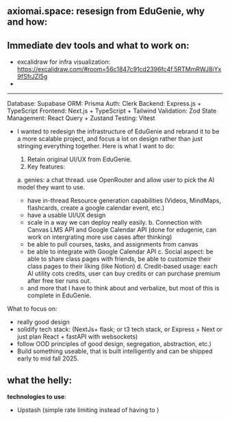 ## axiomai.space: resesign from EduGenie, why and how:

## Immediate dev tools and what to work on:

- excalidraw for infra visualization: https://excalidraw.com/#room=56c1847c91cd2396fc4f,5RTMmRWJ8iYx9fSfrJZI5g
-

<hr/>

Database: Supabase
ORM: Prisma
Auth: Clerk
Backend: Express.js + TypeScript
Frontend: Next.js + TypeScript + Tailwind
Validation: Zod
State Management: React Query + Zustand
Testing: Vitest

- I wanted to redesign the infrastructure of EduGenie and rebrand it to be a more scalable project, and focus a lot on design rather than just stringing everything together. Here is what I want to do:

  1. Retain original UI/UX from EduGenie.
  2. Key features:

  a. genies: a chat thread. use OpenRouter and allow user to pick the AI model they want to use.

  - have in-thread Resource generation capabilities (Videos, MindMaps, flashcards, create a google calendar event, etc.)
  - have a usable UI/UX design
  - scale in a way we can deploy really easily.
    b. Connection with Canvas LMS API and Google Calendar API (done for edugenie, can work on intergrating more use cases after thinking)
  - be able to pull courses, tasks, and assignments from canvas
  - be able to integrate with Google Calendar API
    c. Social aspect: be able to share class pages with friends, be able to customize their class pages to their liking (like Notion)
    d. Credit-based usage: each AI utility cots credits, user can buy credits or can purchase premium after free tier runs out.

  * and more that I have to think about and verbalize, but most of this is complete in EduGenie.

What to focus on:

- really good design
- solidify tech stack: (NextJs+ flask; or t3 tech stack, or Express + Next or just plan React + fastAPI with websockets)
- follow OOD principles of good design, segregation, abstraction, etc.)
- Build something useable, that is built intelligently and can be shipped early to mid fall 2025.

## what the helly:

**technologies to use**:

- Upstash (simple rate limiting instead of having to )
